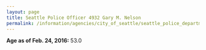 ```yaml
---
layout: page
title: Seattle Police Officer 4932 Gary M. Nelson
permalink: /information/agencies/city_of_seattle/seattle_police_department/copbook/4932/
---
```


**Age as of Feb. 24, 2016:** 53.0
